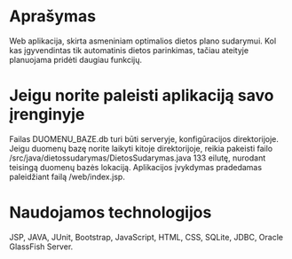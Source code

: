 # Aprašymas

Web aplikacija, skirta asmeniniam optimalios dietos plano sudarymui. Kol kas įgyvendintas tik automatinis dietos parinkimas,
tačiau ateityje planuojama pridėti daugiau funkcijų.

# Jeigu norite paleisti aplikaciją savo įrenginyje

Failas DUOMENU_BAZE.db turi būti serveryje, konfigūracijos direktorijoje. Jeigu duomenų bazę norite laikyti kitoje
direktorijoje, reikia pakeisti failo /src/java/dietossudarymas/DietosSudarymas.java 133 eilutę, nurodant teisingą duomenų bazės
lokaciją. Aplikacijos įvykdymas pradedamas paleidžiant failą /web/index.jsp.

# Naudojamos technologijos

JSP, JAVA, JUnit, Bootstrap, JavaScript, HTML, CSS, SQLite, JDBC, Oracle GlassFish Server.
